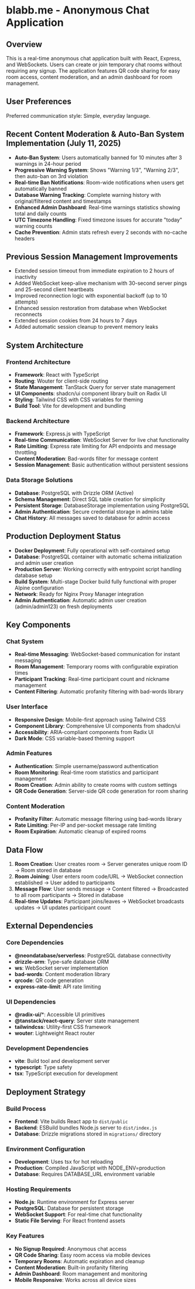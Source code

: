 # blabb.me - Anonymous Chat Application

## Overview

This is a real-time anonymous chat application built with React, Express, and WebSockets. Users can create or join temporary chat rooms without requiring any signup. The application features QR code sharing for easy room access, content moderation, and an admin dashboard for room management.

## User Preferences

Preferred communication style: Simple, everyday language.

## Recent Content Moderation & Auto-Ban System Implementation (July 11, 2025)
- **Auto-Ban System**: Users automatically banned for 10 minutes after 3 warnings in 24-hour period
- **Progressive Warning System**: Shows "Warning 1/3", "Warning 2/3", then auto-ban on 3rd violation
- **Real-time Ban Notifications**: Room-wide notifications when users get automatically banned
- **Database Warning Tracking**: Complete warning history with original/filtered content and timestamps
- **Enhanced Admin Dashboard**: Real-time warnings statistics showing total and daily counts
- **UTC Timezone Handling**: Fixed timezone issues for accurate "today" warning counts
- **Cache Prevention**: Admin stats refresh every 2 seconds with no-cache headers

## Previous Session Management Improvements
- Extended session timeout from immediate expiration to 2 hours of inactivity
- Added WebSocket keep-alive mechanism with 30-second server pings and 25-second client heartbeats
- Improved reconnection logic with exponential backoff (up to 10 attempts)
- Enhanced session restoration from database when WebSocket reconnects
- Extended session cookies from 24 hours to 7 days
- Added automatic session cleanup to prevent memory leaks

## System Architecture

### Frontend Architecture
- **Framework**: React with TypeScript
- **Routing**: Wouter for client-side routing
- **State Management**: TanStack Query for server state management
- **UI Components**: shadcn/ui component library built on Radix UI
- **Styling**: Tailwind CSS with CSS variables for theming
- **Build Tool**: Vite for development and bundling

### Backend Architecture
- **Framework**: Express.js with TypeScript
- **Real-time Communication**: WebSocket Server for live chat functionality
- **Rate Limiting**: Express rate limiting for API endpoints and message throttling
- **Content Moderation**: Bad-words filter for message content
- **Session Management**: Basic authentication without persistent sessions

### Data Storage Solutions
- **Database**: PostgreSQL with Drizzle ORM (Active)
- **Schema Management**: Direct SQL table creation for simplicity
- **Persistent Storage**: DatabaseStorage implementation using PostgreSQL
- **Admin Authentication**: Secure credential storage in admins table
- **Chat History**: All messages saved to database for admin access

## Production Deployment Status
- **Docker Deployment**: Fully operational with self-contained setup
- **Database**: PostgreSQL container with automatic schema initialization and admin user creation
- **Production Server**: Working correctly with entrypoint script handling database setup
- **Build System**: Multi-stage Docker build fully functional with proper Alpine configuration
- **Network**: Ready for Nginx Proxy Manager integration
- **Admin Authentication**: Automatic admin user creation (admin/admin123) on fresh deployments

## Key Components

### Chat System
- **Real-time Messaging**: WebSocket-based communication for instant messaging
- **Room Management**: Temporary rooms with configurable expiration times
- **Participant Tracking**: Real-time participant count and nickname management
- **Content Filtering**: Automatic profanity filtering with bad-words library

### User Interface
- **Responsive Design**: Mobile-first approach using Tailwind CSS
- **Component Library**: Comprehensive UI components from shadcn/ui
- **Accessibility**: ARIA-compliant components from Radix UI
- **Dark Mode**: CSS variable-based theming support

### Admin Features
- **Authentication**: Simple username/password authentication
- **Room Monitoring**: Real-time room statistics and participant management
- **Room Creation**: Admin ability to create rooms with custom settings
- **QR Code Generation**: Server-side QR code generation for room sharing

### Content Moderation
- **Profanity Filter**: Automatic message filtering using bad-words library
- **Rate Limiting**: Per-IP and per-socket message rate limiting
- **Room Expiration**: Automatic cleanup of expired rooms

## Data Flow

1. **Room Creation**: User creates room → Server generates unique room ID → Room stored in database
2. **Room Joining**: User enters room code/URL → WebSocket connection established → User added to participants
3. **Message Flow**: User sends message → Content filtered → Broadcasted to all room participants → Stored in database
4. **Real-time Updates**: Participant joins/leaves → WebSocket broadcasts updates → UI updates participant count

## External Dependencies

### Core Dependencies
- **@neondatabase/serverless**: PostgreSQL database connectivity
- **drizzle-orm**: Type-safe database ORM
- **ws**: WebSocket server implementation
- **bad-words**: Content moderation library
- **qrcode**: QR code generation
- **express-rate-limit**: API rate limiting

### UI Dependencies
- **@radix-ui/***: Accessible UI primitives
- **@tanstack/react-query**: Server state management
- **tailwindcss**: Utility-first CSS framework
- **wouter**: Lightweight React router

### Development Dependencies
- **vite**: Build tool and development server
- **typescript**: Type safety
- **tsx**: TypeScript execution for development

## Deployment Strategy

### Build Process
- **Frontend**: Vite builds React app to `dist/public`
- **Backend**: ESBuild bundles Node.js server to `dist/index.js`
- **Database**: Drizzle migrations stored in `migrations/` directory

### Environment Configuration
- **Development**: Uses tsx for hot reloading
- **Production**: Compiled JavaScript with NODE_ENV=production
- **Database**: Requires DATABASE_URL environment variable

### Hosting Requirements
- **Node.js**: Runtime environment for Express server
- **PostgreSQL**: Database for persistent storage
- **WebSocket Support**: For real-time chat functionality
- **Static File Serving**: For React frontend assets

### Key Features
- **No Signup Required**: Anonymous chat access
- **QR Code Sharing**: Easy room access via mobile devices
- **Temporary Rooms**: Automatic expiration and cleanup
- **Content Moderation**: Built-in profanity filtering
- **Admin Dashboard**: Room management and monitoring
- **Mobile Responsive**: Works across all device sizes